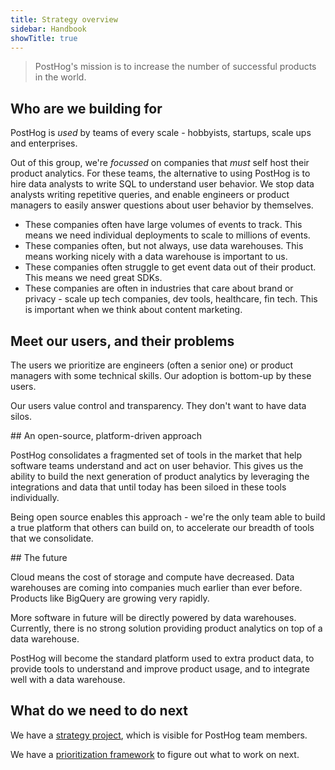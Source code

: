 ```yaml
---
title: Strategy overview
sidebar: Handbook
showTitle: true
---
```


> PostHog's mission is to increase the number of successful products in the world.

## Who are we building for

PostHog is *used* by teams of every scale - hobbyists, startups, scale ups and enterprises. 

Out of this group, we're *focussed* on companies that _must_ self host their product analytics. For these teams, the alternative to using PostHog is to hire data analysts to write SQL to understand user behavior. We stop data analysts writing repetitive queries, and enable engineers or product managers to easily answer questions about user behavior by themselves.

* These companies often have large volumes of events to track. This means we need individual deployments to scale to millions of events.
* These companies often, but not always, use data warehouses. This means working nicely with a data warehouse is important to us.
* These companies often struggle to get event data out of their product. This means we need great SDKs.
* These companies are often in industries that care about brand or privacy - scale up tech companies, dev tools, healthcare, fin tech. This is important when we think about content marketing.

## Meet our users, and their problems

The users we prioritize are engineers (often a senior one) or product managers with some technical skills. Our adoption is bottom-up by these users.

Our users value control and transparency. They don't want to have data silos.

## An open-source, platform-driven approach

PostHog consolidates a fragmented set of tools in the market that help software teams understand and act on user behavior. This gives us the ability to build the next generation of product analytics by leveraging the integrations and data that until today has been siloed in these tools individually.

Being open source enables this approach - we're the only team able to build a true platform that others can build on, to accelerate our breadth of tools that we consolidate.

## The future

Cloud means the cost of storage and compute have decreased. Data warehouses are coming into companies much earlier than ever before. Products like BigQuery are growing very rapidly.

More software in future will be directly powered by data warehouses. Currently, there is no strong solution providing product analytics on top of a data warehouse.

PostHog will become the standard platform used to extra product data, to provide tools to understand and improve product usage, and to integrate well with a data warehouse.

## What do we need to do next

We have a [strategy project](https://github.com/orgs/PostHog/projects/5), which is visible for PostHog team members.

We have a [prioritization framework](/handbook/strategy/prioritization) to figure out what to work on next.
